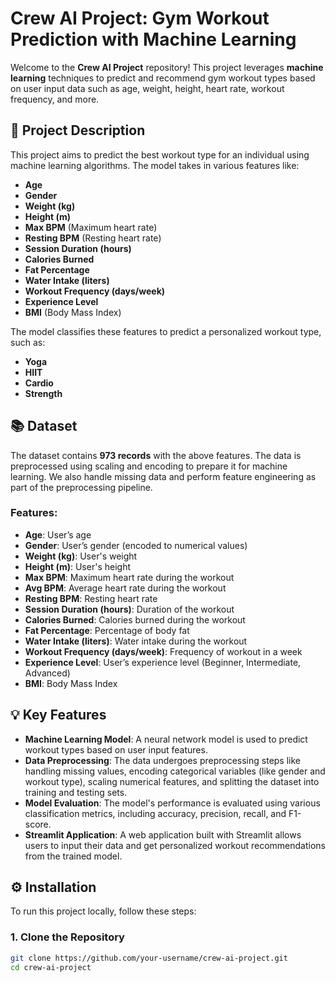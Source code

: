 # Crew AI Project: Gym Workout Prediction with Machine Learning

Welcome to the **Crew AI Project** repository! This project leverages **machine learning** techniques to predict and recommend gym workout types based on user input data such as age, weight, height, heart rate, workout frequency, and more.

## 📝 Project Description

This project aims to predict the best workout type for an individual using machine learning algorithms. The model takes in various features like:

- **Age**
- **Gender**
- **Weight (kg)**
- **Height (m)**
- **Max BPM** (Maximum heart rate)
- **Resting BPM** (Resting heart rate)
- **Session Duration (hours)**
- **Calories Burned**
- **Fat Percentage**
- **Water Intake (liters)**
- **Workout Frequency (days/week)**
- **Experience Level**
- **BMI** (Body Mass Index)

The model classifies these features to predict a personalized workout type, such as:

- **Yoga**
- **HIIT**
- **Cardio**
- **Strength**

## 📚 Dataset

The dataset contains **973 records** with the above features. The data is preprocessed using scaling and encoding to prepare it for machine learning. We also handle missing data and perform feature engineering as part of the preprocessing pipeline.

### Features:
- **Age**: User’s age
- **Gender**: User’s gender (encoded to numerical values)
- **Weight (kg)**: User's weight
- **Height (m)**: User's height
- **Max BPM**: Maximum heart rate during the workout
- **Avg BPM**: Average heart rate during the workout
- **Resting BPM**: Resting heart rate
- **Session Duration (hours)**: Duration of the workout
- **Calories Burned**: Calories burned during the workout
- **Fat Percentage**: Percentage of body fat
- **Water Intake (liters)**: Water intake during the workout
- **Workout Frequency (days/week)**: Frequency of workout in a week
- **Experience Level**: User’s experience level (Beginner, Intermediate, Advanced)
- **BMI**: Body Mass Index

## 💡 Key Features

- **Machine Learning Model**: A neural network model is used to predict workout types based on user input features.
- **Data Preprocessing**: The data undergoes preprocessing steps like handling missing values, encoding categorical variables (like gender and workout type), scaling numerical features, and splitting the dataset into training and testing sets.
- **Model Evaluation**: The model's performance is evaluated using various classification metrics, including accuracy, precision, recall, and F1-score.
- **Streamlit Application**: A web application built with Streamlit allows users to input their data and get personalized workout recommendations from the trained model.

## ⚙️ Installation

To run this project locally, follow these steps:

### 1. Clone the Repository

```bash
git clone https://github.com/your-username/crew-ai-project.git
cd crew-ai-project
